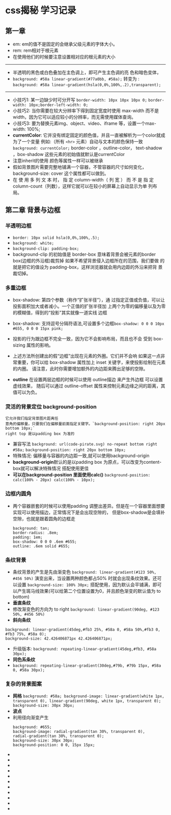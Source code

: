 <!--
 * @Author: your name
 * @Date: 2021-07-07 17:46:49
 * @LastEditTime: 2021-07-07 22:50:20
 * @LastEditors: Please set LastEditors
 * @Description: In User Settings Edit
 * @FilePath: \notes\study notes\css-study\css-style.md
-->
# css揭秘 学习记录
## 第一章
  * em: em的值不是固定的会继承父级元素的字体大小。
  * rem: rem相对于根元素
  * 在使用他们的时候要注意设置相对应的根元素的大小
  ---
  * 半透明的黑色或白色叠加在主色调上，即可产生主色调的亮
色和暗色变体，
  * `background: #58a linear-gradient(#77a0bb, #58a);` 
  转变为 :
  `background: #58a linear-gradient(hsla(0,0%,100%,.2),transparent);`
  ---
  * 小技巧1: 某一边缺少时可分开写
    `border-width: 10px 10px 10px 0;`
    `border-width: 10px;border-left-width: 0;`
  * 小技巧2: 当你需要在较大分辨率下得到固定宽度时使用 max-width 而不是
    width，因为它可以适应较小的分辨率，而无需使用媒体查询。
  * 小技巧3: 要为替换元素img、object、video、iframe 等，设置一个max-width: 100%;
  * **currentColor**: 它并没有绑定固定的颜色值，并且一直被解析为一个color就成为了一个变量
    例如:（所有 `<hr>` 元素）自动与文本的颜色保持一致 `background: currentColor;`
    border-color ，outline-color， text-shadow ，box-shadow 这些元素的初始值就默认是currentColor
  * 注意inherit的使用 颜色等属性一样可以被继承
  * 假如背景图片需要完整地铺满一个容器，不管容器的尺寸如何变化，
    background-size: cover 这个属性都可以做到。
  * 在 使 用 多 列 文 本 时， 指 定 column-width（ 列 宽 ） 而 不 是 指 定
    column-count（列数），这样它就可以在较小的屏幕上自动显示为单
    列布局。
## 第二章 背景与边框
  ### **半透明边框**
  * `border: 10px solid hsla(0,0%,100%,.5);`
  * `background: white;`
  * `background-clip: padding-box;`
  * background-clip 的初始值是 border-box   意味着背景会被元素的border box(边框的外沿框)裁剪掉
    如果不希望背景侵入边框所在的范围，我们要做
    的就是把它的值设为 padding-box，这样浏览器就会用内边距的外沿来把背
    景裁切掉。
  ### **多重边框**
  * box-shadow: 第四个参数（称作“扩张半径”），通
    过指定正值或负值，可以让投影面积加大或者减小。一个正值的扩张半径加
    上两个为零的偏移量以及为零的模糊值，得到的“投影”其实就像一道实线
    边框
  * box-shadow: 支持逗号分隔符语法,可设置多个边框`box-shadow: 0 0 0 10px #655, 0 0 0 15px pink;`
    
  * 投影的行为跟边框不完全一致，因为它不会影响布局，而且也不会
    受到 box-sizing 属性的影响。
  * 上述方法所创建出的假“边框”出现在元素的外圈。它们并不会响
    如果这一点非常重要，你可以给
    box-shadow 属性加上 inset 关键字，来使投影绘制在元素的内圈。
    请注意，此时你需要增加额外的内边距来腾出足够的空隙。
  * **outline** 在设置两层边框的时候可以使用 outline描边 来产生外边框 可以设置虚线效果，
    随后可以通过 outline-offset 属性来控制元素边缘之间的距离，其值可以为负。
  ### **灵活的背景定位 background-position**  
    它允许我们指定背景图片距离任
    意角的偏移量，只要我们在偏移量前面指定关键字。`background-position: right 20px bottom 10px;`
    right top 是以padding box 为准的
  * 兼容写法 
    `background: url(code-pirate.svg) no-repeat bottom right #58a;`
    `background-position: right 20px bottom 10px;`
  * 特殊情况: 偏移量与容器的内边距一致,就可以使用background-origin
  * **background-origin**默认的是以padding box 为原点，可以改变为content-box就可以解决特殊情况
    搭配使用更佳
  * **可以在background-position 里面使用calc()** `background-position: calc(100% - 20px) calc(100% - 10px);`
  ### **边框内圆角**
  * 两个容器嵌套的时候可以使用padding 调整出差异。但是在一个容器里面想要实现可以使用描边，正常情况下是会出现空隙的，
    但是box-shadow是会填补空隙，也就是跟着圆角的边框走

    ```
    background: tan;
    border-radius: .8em;
    padding: 1em;
    box-shadow: 0 0 0 .6em #655;
    outline: .6em solid #655;
    ```
  ### **条纹背景**
  * 条纹背景的产生是先由渐变色 `background: linear-gradient(#123 50%, #456 50%)` 演变出来，当设置两种颜色都占50% 时就会出现条纹效果。还可以设置 `background-size: 100% 30px;` 搭配使用，因为默认会平铺满，即可以产生斑马线效果(可以给第二个位置设置为0，并且颜色渐变的默认值为 to bottom)
  * **垂直条纹**
  *  修改渐变色的方向为 to right `background: linear-gradient(90deg, #123 50%, #456 50%)` 
  * **斜向条纹**
  ```
  background: linear-gradient(45deg,#fb3 25%, #58a 0, #58a 50%,#fb3 0, #fb3 75%, #58a 0);
  background-size: 42.426406871px 42.426406871px;
  ```
  * 升级版本: `background: repeating-linear-gradient(45deg,#fb3, #58a 30px);`
  * **同色系条纹** 
  * `background: repeating-linear-gradient(30deg,#79b, #79b 15px, #58a 0, #58a 30px);`
  ### **复杂的背景图案**
  *  **网格**
    ```
    background: #58a;
    background-image:
    linear-gradient(white 1px, transparent 0),
    linear-gradient(90deg, white 1px, transparent 0);
    background-size: 30px 30px;
    ```
  * **波点** 
  * 利用径向渐变产生
    ```
    background: #655;
    background-image: radial-gradient(tan 30%, transparent 0),
    radial-gradient(tan 30%, transparent 0);
    background-size: 30px 30px;
    background-position: 0 0, 15px 15px;
    ```
  *
  *
  *
  *
  *
  *
  *
  *
  *
  *
  *
  



